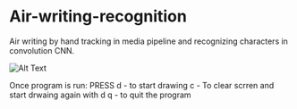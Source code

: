 # Air-writing-recognition
Air writing by hand tracking in media pipeline and recognizing characters in convolution CNN.

![Alt Text](https://media.giphy.com/media/7U1djWMhDUPu0zAckk/giphy.gif)

Once program is run:
PRESS
d - to start drawing
c - To clear scrren and start drwaing again with d
q - to quit the program
